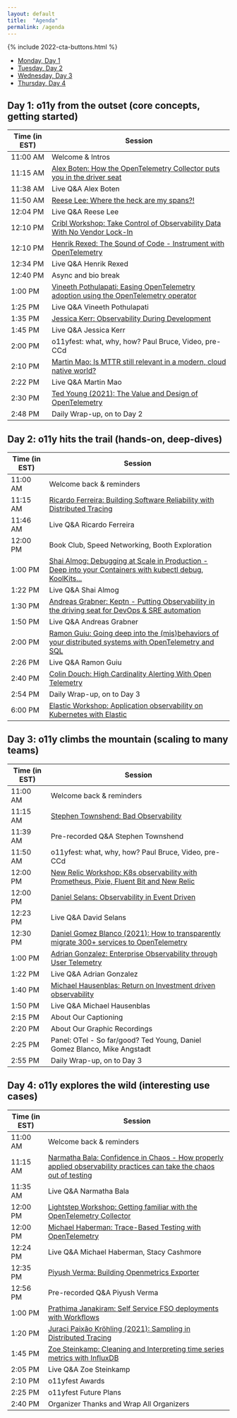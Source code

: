 ```yaml
---
layout: default
title:  "Agenda"
permalink: /agenda
---
```


{% include 2022-cta-buttons.html %}

<script type="text/javascript">
window.onloadqueue=(window.onloadqueue||[]).concat([function () {
  $( "#tabs" ).tabs();
  $('.day-title').each((i,o) => {
    var tab = $(o).closest('.daytab')
    var day = parseInt(tab.attr('id').replace('day-',''))
    var daytext = 'Day '+day
    $(o).text($(o).text().replace(daytext+":","").trim())
  })
  $('div.special_table + table').each((i,table) => {
    $(table.rows).each((j,row) => {
      var tab = $(row).closest('.daytab')
      var day = parseInt(tab.attr('id').replace('day-',''))
      var adddays = day - 1;
      var cell0 = $(row.cells[0]);
      if(j>0) {
        var datestr = '5/9/2022 ' + cell0.text() + ' EDT'
        var dt = new Date(datestr)
        dt.setDate(dt.getDate() + adddays)
        //console.log(datestr + " --- " + dt + " --- " + $(row.cells[1]).text())
        cell0.text(dt.toLocaleTimeString())
      } else {
        var tz = Intl.DateTimeFormat().resolvedOptions().timeZone
        var zone = new Date().toLocaleTimeString('en-us',{timeZoneName:'short'}).split(' ')[2]
        cell0.css('white-space','nowrap').html('Time (in '+zone+')')
      }
    })
  })
}]);
</script>

<div id="tabs">
  <ul>
    <li><a href="#day-1">Monday, Day 1</a></li>
    <li><a href="#day-2">Tuesday, Day 2</a></li>
    <li><a href="#day-3">Wednesday, Day 3</a></li>
    <li><a href="#day-4">Thursday, Day 4</a></li>
  </ul>
  <div id="day-1" class="daytab" markdown=1>
  <h2 class="day-title">Day 1: o11y from the outset (core concepts, getting started)</h2>

<div class="special_table"></div>

| Time (in EST) | Session |
|-----------------------|----------------|
| 11:00 AM	|	Welcome & Intros |
| 11:15 AM	|	[Alex Boten: How the OpenTelemetry Collector puts you in the driver seat](/speakers/alex-boten) |
| 11:38 AM	|	Live Q&A	Alex Boten |
| 11:50 AM	|	[Reese Lee: Where the heck are my spans?!](/speakers/reese-lee) |
| 12:04 PM	|	Live Q&A	Reese Lee |
| 12:10 PM	|	[Cribl Workshop: Take Control of Observability Data With No Vendor Lock-In](/2022/sponsors/cribl) |
| 12:10 PM	|	[Henrik Rexed: The Sound of Code - Instrument with OpenTelemetry](/speakers/henrik-rexed) |
| 12:34 PM	|	Live Q&A	Henrik Rexed |
| 12:40 PM	|	Async and bio break |
| 1:00 PM	|	[Vineeth Pothulapati: Easing OpenTelemetry adoption using the OpenTelemetry operator](/speakers/vineeth-pothulapati) |
| 1:25 PM	|	Live Q&A	Vineeth Pothulapati |
| 1:35 PM	|	[Jessica Kerr:	Observability During Development](/speakers/jessica-kerr) |
| 1:45 PM	|	Live Q&A	Jessica Kerr |
| 2:00 PM	|	o11yfest: what, why, how?	Paul Bruce, Video, pre-CCd |
| 2:10 PM	|	[Martin Mao: Is MTTR still relevant in a modern, cloud native world?](/speakers/martin-mao) |
| 2:22 PM	|	Live Q&A	Martin Mao |
| 2:30 PM	|	[Ted Young (2021): The Value and Design of OpenTelemetry](/speakers/ted-young) |
| 2:48 PM	|	Daily Wrap-up, on to Day 2 |

  </div>

  <div id="day-2" class="daytab" markdown=1>
  <h2 class="day-title">Day 2: o11y hits the trail (hands-on, deep-dives)</h2>

<div class="special_table"></div>

| Time (in EST) | Session |
|-----------------------|----------------|
| 11:00 AM	|	Welcome back & reminders |
| 11:15 AM	|	[Ricardo Ferreira: Building Software Reliability with Distributed Tracing](/speakers/ricardo-ferreira) |
| 11:46 AM	|	Live Q&A	Ricardo Ferreira |
| 12:00 PM	|	Book Club, Speed Networking, Booth Exploration |
| 1:00 PM	|	[Shai Almog: Debugging at Scale in Production - Deep into your Containers with kubectl debug, KoolKits...](/speakers/shai-almog) |
| 1:22 PM	|	Live Q&A	Shai Almog |
| 1:30 PM	|	[Andreas Grabner: Keptn - Putting Observability in the driving seat for DevOps & SRE automation](/speakers/andreas-grabner) |
| 1:50 PM	|	Live Q&A	Andreas Grabner |
| 2:00 PM	|	[Ramon Guiu: Going deep into the (mis)behaviors of your distributed systems with OpenTelemetry and SQL](/speakers/ramon-guiu) |
| 2:26 PM	|	Live Q&A	Ramon Guiu |
| 2:40 PM	|	[Colin Douch: High Cardinality Alerting With Open Telemetry](/speakers/colin-douch) |
| 2:54 PM	|	Daily Wrap-up, on to Day 3 |
| 6:00 PM | [Elastic Workshop: Application observability on Kubernetes with Elastic](/2022/sponsors/elastic) |

  </div>

  <div id="day-3" class="daytab" markdown=1>
  <h2 class="day-title">Day 3: o11y climbs the mountain (scaling to many teams)</h2>

<div class="special_table"></div>

| Time (in EST) | Session |
|-----------------------|----------------|
| 11:00 AM | Welcome back & reminders |
| 11:15 AM | [Stephen Townshend: Bad Observability](/speakers/stephen-townshend) |
| 11:39 AM | Pre-recorded Q&A	Stephen Townshend |
| 11:50 AM | o11yfest: what, why, how?	Paul Bruce, Video, pre-CCd |
| 12:00 PM | [New Relic Workshop: K8s observability with Prometheus, Pixie, Fluent Bit and New Relic](/2022/sponsors/newrelic) |
| 12:00 PM | [Daniel Selans: Observability in Event Driven](/speakers/daniel-selans) |
| 12:23 PM | Live Q&A	David Selans |
| 12:30 PM | [Daniel Gomez Blanco (2021): How to transparently migrate 300+ services to OpenTelemetry](/speakers/daniel-gomez-blanco) |
| 1:00 PM | [Adrian Gonzalez: Enterprise Observability through User Telemetry](/speakers/adrian-gonzalez) |
| 1:22 PM | Live Q&A	Adrian Gonzalez |
| 1:40 PM | [Michael Hausenblas: Return on Investment driven observability](/speakers/michael-hausenblas) |
| 1:50 PM | Live Q&A	Michael Hausenblas |
| 2:15 PM | About Our Captioning |
| 2:20 PM | About Our Graphic Recordings |
| 2:25 PM | Panel: OTel - So far/good?	Ted Young, Daniel Gomez Blanco, Mike Angstadt |
| 2:55 PM | Daily Wrap-up, on to Day 3 |

  </div>

<div id="day-4" class="daytab" markdown=1>
<h2 class="day-title">Day 4: o11y explores the wild (interesting use cases)</h2>

<div class="special_table"></div>

| Time (in EST) | Session |
|-----------------------|----------------|
| 11:00 AM | Welcome back & reminders |
| 11:15 AM | [Narmatha Bala: Confidence in Chaos - How properly applied observability practices can take the chaos out of testing](/speakers/narmatha-bala) |
| 11:35 AM | Live Q&A	Narmatha Bala |
| 12:00 PM | [Lightstep Workshop: Getting familiar with the OpenTelemetry Collector](/2022/sponsors/lightstep) |
| 12:00 PM | [Michael Haberman: Trace-Based Testing with OpenTelemetry](/speakers/michael-haberman) |
| 12:24 PM | Live Q&A	Michael Haberman, Stacy Cashmore |
| 12:35 PM | [Piyush Verma: Building Openmetrics Exporter](/speakers/piyush-verma) |
| 12:56 PM | Pre-recorded Q&A	Piyush Verma |
| 1:00 PM | [Prathima Janakiram: Self Service FSO deployments with Workflows](/speakers/prathima-janakiram) |
| 1:20 PM | [Juraci Paixão Kröhling (2021): Sampling in Distributed Tracing](/speakers/juraci-paixao-krohling) |
| 1:45 PM | [Zoe Steinkamp: Cleaning and Interpreting time series metrics with InfluxDB](/speakers/zoe-steinkamp) |
| 2:05 PM | Live Q&A	Zoe Steinkamp |
| 2:10 PM | o11yfest Awards |
| 2:25 PM | o11yfest Future Plans |
| 2:40 PM | Organizer Thanks and Wrap	All Organizers |

  </div>

</div>
